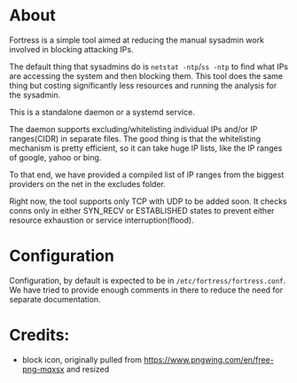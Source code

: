 # About

Fortress is a simple tool aimed at reducing the manual sysadmin work involved in blocking attacking IPs.

The default thing that sysadmins do is `netstat -ntp`/`ss -ntp` to find what IPs are accessing the system and then blocking them. This tool does the same thing but costing significantly less resources and running the analysis for the sysadmin. 

This is a standalone daemon or a systemd service. 

The daemon supports excluding/whitelisting individual IPs and/or IP ranges(CIDR) in separate files. The good thing is that the whitelisting mechanism is pretty efficient, so it can take huge IP lists, like the IP ranges of google, yahoo or bing. 

To that end, we have provided a compiled list of IP ranges from the biggest providers on the net in the excludes folder.


Right now, the tool supports only TCP with UDP to be added soon. It checks conns only in either SYN_RECV or ESTABLISHED states to prevent either resource exhaustion or service interruption(flood).

# Configuration
Configuration, by default is expected to be in `/etc/fortress/fortress.conf`. We have tried to provide enough comments in there to reduce the need for separate documentation.

# Credits:
 - block icon, originally pulled from https://www.pngwing.com/en/free-png-mqxsx and resized

